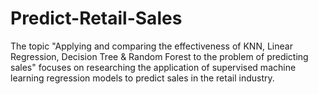 # Predict-Retail-Sales
The topic "Applying and comparing the effectiveness of KNN, Linear Regression, Decision Tree &amp; Random Forest to the problem of predicting sales" focuses on researching the application of supervised machine learning regression models to predict sales in the retail industry.
